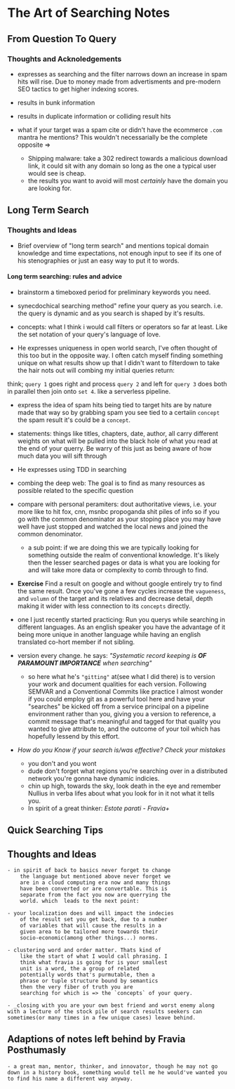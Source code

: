 # The Art of Searching Notes

## From Question To Query

### Thoughts and Acknoledgements

- expresses as searching and the filter narrows down an
  increase in spam hits will rise. Due to money made from advertisments and pre-modern SEO tactics to get higher indexing scores.
- results in bunk information
- results in duplicate information or colliding result hits

- what if your target was a spam cite or didn't have the ecommerce `.com` mantra he mentions? This wouldn't necessarially be the complete opposite =>
  - Shipping malware: take a 302 redirect towards a malicious download link, it could sit with any domain so long as the one a typical user would see is cheap.
  - the results you want to avoid will most _certainly_ have the domain you are looking for.

## Long Term Search

### Thoughts and Ideas

- Brief overview of "long term search" and mentions topical domain knowledge and time expectations, not enough input to see if its one of his stenographies or just an easy way to put it to words.

#### Long term searching: rules and advice

- brainstorm a timeboxed period for preliminary keywords you need.
- synecdochical searching method" refine your query as you search. i.e. the query is dynamic and as you search is shaped by it's results.

- concepts: what I think i would call filters or operators so far at least. Like the set notation of your query's language of love.
- He expresses uniqueness in open world search, I've often thought of this too but in the opposite way. I often catch myself finding something unique on what results show up that I didn't want to filterdown to take the hair nots out will combing my initial queries return:

think; `query 1` goes right and process `query 2` and left for `query 3` does both in parallel then join onto `set 4`. like a serverless pipeline.

- express the idea of spam hits being tied to target hits are by nature made that way so by grabbing spam you see tied to a certaiin `concept` the spam result it's could be a `concept`.

- statements: things like titles, chapters, date, author, all carry different weights on what will be pulled into the black hole of what you read at the end of your querry. Be warry of this just as being aware of how much data you will sift through

- He expresses using TDD in searching

- combing the deep web: The goal is to find as many resources as possible related to the specific question

- compare with personal peramiters: dout authoritative views, i.e. your more like to hit fox, cnn, msnbc propoganda shit piles of info so if you go with the common denominator as your stoping place you may have well have just stopped and watched the local news and joined the common denominator.

  - a sub point: if we are doing this we are typically looking for something outside the realm of conventional knowledge. It's likely then the lesser searched pages or data is what you are looking for and will take more data or complexity to comb through to find.

- **Exercise** Find a result on google and without google entirely try to find the same result. Once you've gone a few cycles increase the `vagueness`, and `volumn` of the target and its relatives and decrease detail, depth making it wider with less connection to its `concepts` directly.

- one I just recently started practicing: Run you querys while searching in different languages. As an english speaker you have the advantage of it being more unique in another language while having an english translated co-hort member if not sibling.

- version every change. he says: _"Systematic record keeping is **OF PARAMOUNT IMPORTANCE** when searching"_

  - so here what he's `"gitting"` at(see what I did there) is to version your work and document qualities for each version. Following SEMVAR and a Conventional Commits like practice I almost wonder if you could employ git as a powerful tool here and have your "searches" be kicked off from a service principal on a pipeline environment rather than you, giving you a version to reference, a commit message that's meaningful and tagged for that quality you wanted to give attribute to, and the outcome of your toil which has hopefully lessend by this effort.

- _How do you Know if your search is/was effective? Check your mistakes_
  - you don't and you wont
  - dude don't forget what regions you're searching over in a distributed network you're gonna have dynamic indicies.
  - chin up high, towards the sky, look death in the eye and remember Nullius in verba lifes about what you look for in it not what it tells you.
  - In spirit of a great thinker: _Estote parati - Fravia+_

## Quick Searching Tips

## Thoughts and Ideas

    - in spirit of back to basics never forget to change
        the language but mentioned above never forget we
        are in a cloud computing era now and many things
        have been converted or are convertable. This is
        separate from the fact you now are querrying the
        world. which  leads to the next point:

    - your localization does and will impact the indecies
        of the result set you get back, due to a number
        of variables that will cause the results in a
        given area to be tailored more towards their
        socio-economic(among other things...) norms.

    - clustering word and order matter. Thats kind of
        like the start of what I would call phrasing. I
        think what fravia is going for is your smallest
        unit is a word, the a group of related
        potentially words that's purmutable, then a
        phrase or tuple structure bound by semantics
        then the very fiber of truth you are
        searching for which is => the `concepts` of your query.

    - _closing with you are your own best friend and worst enemy along with a lecture of the stock pile of search results seekers can sometimes(or many times in a few unique cases) leave behind.

## Adaptions of notes left behind by Fravia Posthumasly

    - a great man, mentor, thinker, and innovator, though he may not go down in a history book, something would tell me he would've wanted you to find his name a different way anyway.

    